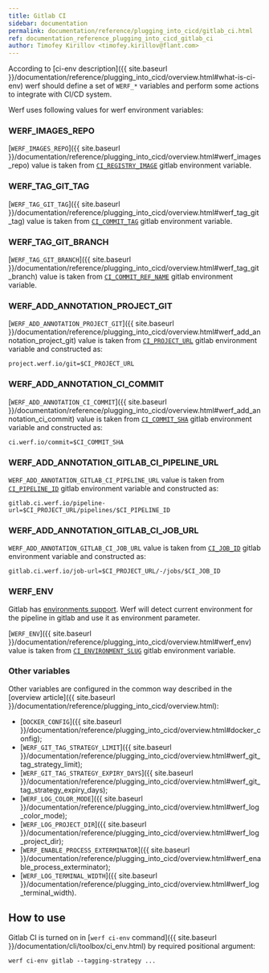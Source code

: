 ```yaml
---
title: Gitlab CI
sidebar: documentation
permalink: documentation/reference/plugging_into_cicd/gitlab_ci.html
ref: documentation_reference_plugging_into_cicd_gitlab_ci
author: Timofey Kirillov <timofey.kirillov@flant.com>
---
```


According to [ci-env description]({{ site.baseurl }}/documentation/reference/plugging_into_cicd/overview.html#what-is-ci-env) werf should define a set of `WERF_*` variables and perform some actions to integrate with CI/CD system.

Werf uses following values for werf environment variables:

### WERF_IMAGES_REPO

[`WERF_IMAGES_REPO`]({{ site.baseurl }}/documentation/reference/plugging_into_cicd/overview.html#werf_images_repo) value is taken from [`CI_REGISTRY_IMAGE`](https://docs.gitlab.com/ee/ci/variables/) gitlab environment variable.

### WERF_TAG_GIT_TAG

[`WERF_TAG_GIT_TAG`]({{ site.baseurl }}/documentation/reference/plugging_into_cicd/overview.html#werf_tag_git_tag) value is taken from [`CI_COMMIT_TAG`](https://docs.gitlab.com/ee/ci/variables/) gitlab environment variable.

### WERF_TAG_GIT_BRANCH

[`WERF_TAG_GIT_BRANCH`]({{ site.baseurl }}/documentation/reference/plugging_into_cicd/overview.html#werf_tag_git_branch) value is taken from [`CI_COMMIT_REF_NAME`](https://docs.gitlab.com/ee/ci/variables/) gitlab environment variable.

### WERF_ADD_ANNOTATION_PROJECT_GIT

[`WERF_ADD_ANNOTATION_PROJECT_GIT`]({{ site.baseurl }}/documentation/reference/plugging_into_cicd/overview.html#werf_add_annotation_project_git) value is taken from [`CI_PROJECT_URL`](https://docs.gitlab.com/ee/ci/variables/) gitlab environment variable and constructed as:

```
project.werf.io/git=$CI_PROJECT_URL
```

### WERF_ADD_ANNOTATION_CI_COMMIT

[`WERF_ADD_ANNOTATION_CI_COMMIT`]({{ site.baseurl }}/documentation/reference/plugging_into_cicd/overview.html#werf_add_annotation_ci_commit) value is taken from [`CI_COMMIT_SHA`](https://docs.gitlab.com/ee/ci/variables/) gitlab environment variable and constructed as:

```
ci.werf.io/commit=$CI_COMMIT_SHA
```

### WERF_ADD_ANNOTATION_GITLAB_CI_PIPELINE_URL

`WERF_ADD_ANNOTATION_GITLAB_CI_PIPELINE_URL` value is taken from [`CI_PIPELINE_ID`](https://docs.gitlab.com/ee/ci/variables/) gitlab environment variable and constructed as:

```
gitlab.ci.werf.io/pipeline-url=$CI_PROJECT_URL/pipelines/$CI_PIPELINE_ID
```

### WERF_ADD_ANNOTATION_GITLAB_CI_JOB_URL

`WERF_ADD_ANNOTATION_GITLAB_CI_JOB_URL` value is taken from [`CI_JOB_ID`](https://docs.gitlab.com/ee/ci/variables/) gitlab environment variable and constructed as:

```
gitlab.ci.werf.io/job-url=$CI_PROJECT_URL/-/jobs/$CI_JOB_ID
```

### WERF_ENV

Gitlab has [environments support](https://docs.gitlab.com/ce/ci/environments.html). Werf will detect current environment for the pipeline in gitlab and use it as environment parameter.

[`WERF_ENV`]({{ site.baseurl }}/documentation/reference/plugging_into_cicd/overview.html#werf_env) value is taken from [`CI_ENVIRONMENT_SLUG`](https://docs.gitlab.com/ee/ci/variables/) gitlab environment variable.

### Other variables

Other variables are configured in the common way described in the [overview article]({{ site.baseurl }}/documentation/reference/plugging_into_cicd/overview.html):
 * [`DOCKER_CONFIG`]({{ site.baseurl }}/documentation/reference/plugging_into_cicd/overview.html#docker_config);
 * [`WERF_GIT_TAG_STRATEGY_LIMIT`]({{ site.baseurl }}/documentation/reference/plugging_into_cicd/overview.html#werf_git_tag_strategy_limit);
 * [`WERF_GIT_TAG_STRATEGY_EXPIRY_DAYS`]({{ site.baseurl }}/documentation/reference/plugging_into_cicd/overview.html#werf_git_tag_strategy_expiry_days);
 * [`WERF_LOG_COLOR_MODE`]({{ site.baseurl }}/documentation/reference/plugging_into_cicd/overview.html#werf_log_color_mode);
 * [`WERF_LOG_PROJECT_DIR`]({{ site.baseurl }}/documentation/reference/plugging_into_cicd/overview.html#werf_log_project_dir);
 * [`WERF_ENABLE_PROCESS_EXTERMINATOR`]({{ site.baseurl }}/documentation/reference/plugging_into_cicd/overview.html#werf_enable_process_exterminator);
 * [`WERF_LOG_TERMINAL_WIDTH`]({{ site.baseurl }}/documentation/reference/plugging_into_cicd/overview.html#werf_log_terminal_width).

## How to use

Gitlab CI is turned on in [`werf ci-env` command]({{ site.baseurl }}/documentation/cli/toolbox/ci_env.html) by required positional argument:

```
werf ci-env gitlab --tagging-strategy ...
```
